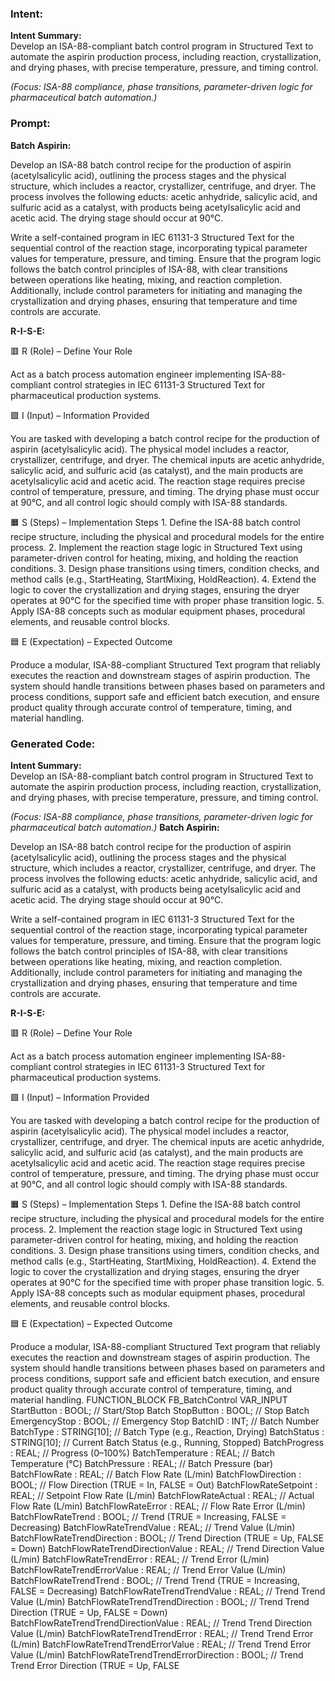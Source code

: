 ### Intent:
**Intent Summary:**  
Develop an ISA-88-compliant batch control program in Structured Text to automate the aspirin production process, including reaction, crystallization, and drying phases, with precise temperature, pressure, and timing control.  

*(Focus: ISA-88 compliance, phase transitions, parameter-driven logic for pharmaceutical batch automation.)*

### Prompt:
**Batch Aspirin:**

Develop an ISA-88 batch control recipe for the production of aspirin (acetylsalicylic acid), outlining the process stages and the physical structure, which includes a reactor, crystallizer, centrifuge, and dryer. The process involves the following educts: acetic anhydride, salicylic acid, and sulfuric acid as a catalyst, with products being acetylsalicylic acid and acetic acid. The drying stage should occur at 90°C.

Write a self-contained program in IEC 61131-3 Structured Text for the sequential control of the reaction stage, incorporating typical parameter values for temperature, pressure, and timing. Ensure that the program logic follows the batch control principles of ISA-88, with clear transitions between operations like heating, mixing, and reaction completion. Additionally, include control parameters for initiating and managing the crystallization and drying phases, ensuring that temperature and time controls are accurate.

**R-I-S-E:**

🟥 R (Role) – Define Your Role

Act as a batch process automation engineer implementing ISA-88-compliant control strategies in IEC 61131-3 Structured Text for pharmaceutical production systems.

🟩 I (Input) – Information Provided

You are tasked with developing a batch control recipe for the production of aspirin (acetylsalicylic acid). The physical model includes a reactor, crystallizer, centrifuge, and dryer. The chemical inputs are acetic anhydride, salicylic acid, and sulfuric acid (as catalyst), and the main products are acetylsalicylic acid and acetic acid. The reaction stage requires precise control of temperature, pressure, and timing. The drying phase must occur at 90°C, and all control logic should comply with ISA-88 standards.

🟧 S (Steps) – Implementation Steps
	1.	Define the ISA-88 batch control recipe structure, including the physical and procedural models for the entire process.
	2.	Implement the reaction stage logic in Structured Text using parameter-driven control for heating, mixing, and holding the reaction conditions.
	3.	Design phase transitions using timers, condition checks, and method calls (e.g., StartHeating, StartMixing, HoldReaction).
	4.	Extend the logic to cover the crystallization and drying stages, ensuring the dryer operates at 90°C for the specified time with proper phase transition logic.
	5.	Apply ISA-88 concepts such as modular equipment phases, procedural elements, and reusable control blocks.

🟦 E (Expectation) – Expected Outcome

Produce a modular, ISA-88-compliant Structured Text program that reliably executes the reaction and downstream stages of aspirin production. The system should handle transitions between phases based on parameters and process conditions, support safe and efficient batch execution, and ensure product quality through accurate control of temperature, timing, and material handling.

### Generated Code:
**Intent Summary:**  
Develop an ISA-88-compliant batch control program in Structured Text to automate the aspirin production process, including reaction, crystallization, and drying phases, with precise temperature, pressure, and timing control.  

*(Focus: ISA-88 compliance, phase transitions, parameter-driven logic for pharmaceutical batch automation.)*
**Batch Aspirin:**

Develop an ISA-88 batch control recipe for the production of aspirin (acetylsalicylic acid), outlining the process stages and the physical structure, which includes a reactor, crystallizer, centrifuge, and dryer. The process involves the following educts: acetic anhydride, salicylic acid, and sulfuric acid as a catalyst, with products being acetylsalicylic acid and acetic acid. The drying stage should occur at 90°C.

Write a self-contained program in IEC 61131-3 Structured Text for the sequential control of the reaction stage, incorporating typical parameter values for temperature, pressure, and timing. Ensure that the program logic follows the batch control principles of ISA-88, with clear transitions between operations like heating, mixing, and reaction completion. Additionally, include control parameters for initiating and managing the crystallization and drying phases, ensuring that temperature and time controls are accurate.

**R-I-S-E:**

🟥 R (Role) – Define Your Role

Act as a batch process automation engineer implementing ISA-88-compliant control strategies in IEC 61131-3 Structured Text for pharmaceutical production systems.

🟩 I (Input) – Information Provided

You are tasked with developing a batch control recipe for the production of aspirin (acetylsalicylic acid). The physical model includes a reactor, crystallizer, centrifuge, and dryer. The chemical inputs are acetic anhydride, salicylic acid, and sulfuric acid (as catalyst), and the main products are acetylsalicylic acid and acetic acid. The reaction stage requires precise control of temperature, pressure, and timing. The drying phase must occur at 90°C, and all control logic should comply with ISA-88 standards.

🟧 S (Steps) – Implementation Steps
	1.	Define the ISA-88 batch control recipe structure, including the physical and procedural models for the entire process.
	2.	Implement the reaction stage logic in Structured Text using parameter-driven control for heating, mixing, and holding the reaction conditions.
	3.	Design phase transitions using timers, condition checks, and method calls (e.g., StartHeating, StartMixing, HoldReaction).
	4.	Extend the logic to cover the crystallization and drying stages, ensuring the dryer operates at 90°C for the specified time with proper phase transition logic.
	5.	Apply ISA-88 concepts such as modular equipment phases, procedural elements, and reusable control blocks.

🟦 E (Expectation) – Expected Outcome

Produce a modular, ISA-88-compliant Structured Text program that reliably executes the reaction and downstream stages of aspirin production. The system should handle transitions between phases based on parameters and process conditions, support safe and efficient batch execution, and ensure product quality through accurate control of temperature, timing, and material handling.
FUNCTION_BLOCK FB_BatchControl
VAR_INPUT
    StartButton : BOOL; // Start/Stop Batch
    StopButton : BOOL;   // Stop Batch
    EmergencyStop : BOOL; // Emergency Stop
    BatchID : INT;        // Batch Number
    BatchType : STRING[10]; // Batch Type (e.g., Reaction, Drying)
    BatchStatus : STRING[10]; // Current Batch Status (e.g., Running, Stopped)
    BatchProgress : REAL; // Progress (0–100%)
    BatchTemperature : REAL; // Batch Temperature (°C)
    BatchPressure : REAL; // Batch Pressure (bar)
    BatchFlowRate : REAL; // Batch Flow Rate (L/min)
    BatchFlowDirection : BOOL; // Flow Direction (TRUE = In, FALSE = Out)
    BatchFlowRateSetpoint : REAL; // Setpoint Flow Rate (L/min)
    BatchFlowRateActual : REAL; // Actual Flow Rate (L/min)
    BatchFlowRateError : REAL; // Flow Rate Error (L/min)
    BatchFlowRateTrend : BOOL; // Trend (TRUE = Increasing, FALSE = Decreasing)
    BatchFlowRateTrendValue : REAL; // Trend Value (L/min)
    BatchFlowRateTrendDirection : BOOL; // Trend Direction (TRUE = Up, FALSE = Down)
    BatchFlowRateTrendDirectionValue : REAL; // Trend Direction Value (L/min)
    BatchFlowRateTrendError : REAL; // Trend Error (L/min)
    BatchFlowRateTrendErrorValue : REAL; // Trend Error Value (L/min)
    BatchFlowRateTrendTrend : BOOL; // Trend Trend (TRUE = Increasing, FALSE = Decreasing)
    BatchFlowRateTrendTrendValue : REAL; // Trend Trend Value (L/min)
    BatchFlowRateTrendTrendDirection : BOOL; // Trend Trend Direction (TRUE = Up, FALSE = Down)
    BatchFlowRateTrendTrendDirectionValue : REAL; // Trend Trend Direction Value (L/min)
    BatchFlowRateTrendTrendError : REAL; // Trend Trend Error (L/min)
    BatchFlowRateTrendTrendErrorValue : REAL; // Trend Trend Error Value (L/min)
    BatchFlowRateTrendTrendErrorDirection : BOOL; // Trend Trend Error Direction (TRUE = Up, FALSE
